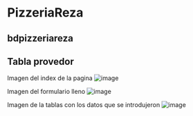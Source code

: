 # PizzeriaReza

## bdpizzeriareza

## Tabla provedor

Imagen del index de la pagina
![image](https://github.com/HectorRezaRamirez18/crudv2Pizzeriareza/assets/143548137/29c0a9a2-e8b2-48fc-8a09-27de89e70540)

Imagen del formulario lleno
![image](https://github.com/HectorRezaRamirez18/crudv2Pizzeriareza/assets/143548137/778dbcb3-5e99-4494-a60f-f1cd5f4e9f7b)

Imagen de la tablas con los datos que se introdujeron 
![image](https://github.com/HectorRezaRamirez18/crudv2Pizzeriareza/assets/143548137/3d023eb3-7fc6-49e7-95eb-0032c30a3ed4)


